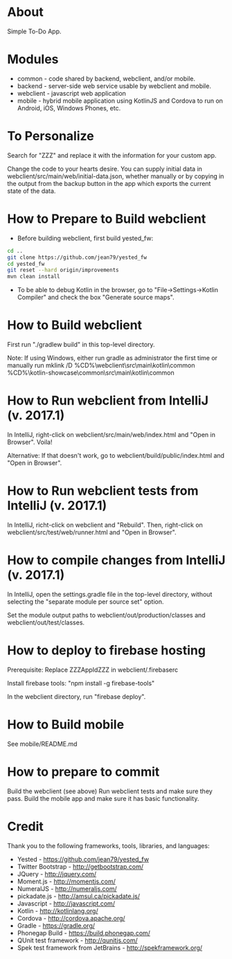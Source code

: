 # About
Simple To-Do App.

# Modules                 

* common - code shared by backend, webclient, and/or mobile.
* backend - server-side web service usable by webclient and mobile.
* webclient - javascript web application
* mobile - hybrid mobile application using KotlinJS and Cordova to run on Android, iOS, Windows Phones, etc.

# To Personalize

Search for "ZZZ" and replace it with the information for your custom app.

Change the code to your hearts desire.
You can supply initial data in webclient/src/main/web/initial-data.json, 
whether manually or by copying in the output from the backup button in the app 
which exports the current state of the data. 

# How to Prepare to Build webclient

* Before building webclient, first build yested_fw:
```bash
cd ..
git clone https://github.com/jean79/yested_fw
cd yested_fw
git reset --hard origin/improvements 
mvn clean install
```
* To be able to debug Kotlin in the browser, go to "File->Settings->Kotlin Compiler" and check the box "Generate source maps".
 
# How to Build webclient

First run "./gradlew build" in this top-level directory.

Note: If using Windows, either run gradle as administrator the first time or manually run 
  mklink /D %CD%\webclient\src\main\kotlin\common %CD%\kotlin-showcase\common\src\main\kotlin\common

# How to Run webclient from IntelliJ (v. 2017.1)

In IntelliJ, right-click on webclient/src/main/web/index.html and "Open in Browser".  Voila!

Alternative: If that doesn't work, go to webclient/build/public/index.html and "Open in Browser".

# How to Run webclient tests from IntelliJ (v. 2017.1)

In IntelliJ, richt-click on webclient and "Rebuild".
Then, right-click on webclient/src/test/web/runner.html and "Open in Browser".

# How to compile changes from IntelliJ (v. 2017.1)

In IntelliJ, open the settings.gradle file in the top-level directory,
without selecting the "separate module per source set" option.

Set the module output paths to webclient/out/production/classes and webclient/out/test/classes.

# How to deploy to firebase hosting

Prerequisite: Replace ZZZAppIdZZZ in webclient/.firebaserc

Install firebase tools: "npm install -g firebase-tools"

In the webclient directory, run "firebase deploy".

# How to Build mobile

See mobile/README.md

# How to prepare to commit

Build the webclient (see above)
Run webclient tests and make sure they pass.
Build the mobile app and make sure it has basic functionality.

# Credit
Thank you to the following frameworks, tools, libraries, and languages:
* Yested - https://github.com/jean79/yested_fw
* Twitter Bootstrap - http://getbootstrap.com/
* JQuery - http://jquery.com/
* Moment.js - http://momentjs.com/
* NumeralJS - http://numeraljs.com/
* pickadate.js - http://amsul.ca/pickadate.js/ 
* Javascript - http://javascript.com/
* Kotlin - http://kotlinlang.org/
* Cordova - http://cordova.apache.org/
* Gradle - https://gradle.org/
* Phonegap Build - https://build.phonegap.com/
* QUnit test framework - http://qunitjs.com/
* Spek test framework from JetBrains - http://spekframework.org/
